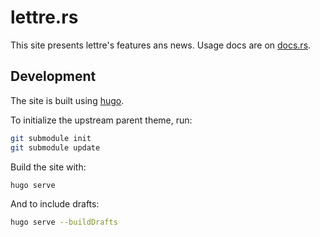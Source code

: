 # lettre.rs

This site presents lettre's features ans news. Usage docs are on [docs.rs](https://docs.rs/lettre/).

## Development

The site is built using [hugo](https://gohugo.io/).

To initialize the upstream parent theme, run:

```bash
git submodule init
git submodule update
```

Build the site with:

```bash
hugo serve
```

And to include drafts:

```bash
hugo serve --buildDrafts
```

